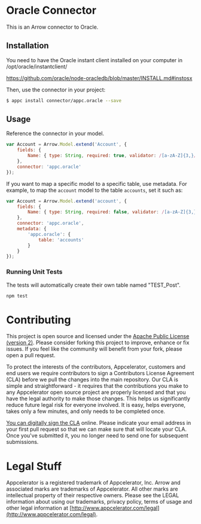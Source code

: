 # Oracle Connector

This is an Arrow connector to Oracle.

## Installation

You need to have the Oracle instant client installed on your computer in /opt/oracle/instantclient/

https://github.com/oracle/node-oracledb/blob/master/INSTALL.md#instosx

Then, use the connector in your project:

```bash
$ appc install connector/appc.oracle --save
```

## Usage

Reference the connector in your model.

```javascript
var Account = Arrow.Model.extend('Account', {
	fields: {
		Name: { type: String, required: true, validator: /[a-zA-Z]{3,}/ }
	},
	connector: 'appc.oracle'
});
```

If you want to map a specific model to a specific table, use metadata.
For example, to map the `account` model to the table `accounts`, set it such as:

```javascript
var Account = Arrow.Model.extend('account', {
	fields: {
		Name: { type: String, required: false, validator: /[a-zA-Z]{3,}/ }
	},
	connector: 'appc.oracle',
	metadata: {
		'appc.oracle': {
			table: 'accounts'
		}
	}
});
```

### Running Unit Tests

The tests will automatically create their own table named "TEST_Post".

```bash
npm test
```


# Contributing

This project is open source and licensed under the [Apache Public License (version 2)](http://www.apache.org/licenses/LICENSE-2.0).  Please consider forking this project to improve, enhance or fix issues. If you feel like the community will benefit from your fork, please open a pull request. 

To protect the interests of the contributors, Appcelerator, customers and end users we require contributors to sign a Contributors License Agreement (CLA) before we pull the changes into the main repository. Our CLA is simple and straightforward - it requires that the contributions you make to any Appcelerator open source project are properly licensed and that you have the legal authority to make those changes. This helps us significantly reduce future legal risk for everyone involved. It is easy, helps everyone, takes only a few minutes, and only needs to be completed once. 

[You can digitally sign the CLA](http://bit.ly/app_cla) online. Please indicate your email address in your first pull request so that we can make sure that will locate your CLA.  Once you've submitted it, you no longer need to send one for subsequent submissions.



# Legal Stuff

Appcelerator is a registered trademark of Appcelerator, Inc. Arrow and associated marks are trademarks of Appcelerator. All other marks are intellectual property of their respective owners. Please see the LEGAL information about using our trademarks, privacy policy, terms of usage and other legal information at [http://www.appcelerator.com/legal](http://www.appcelerator.com/legal).
